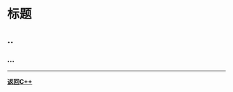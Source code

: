 # 标题

## ..

### ...


------------------------------------------------------------

**[返回C++](./cpp.md)**